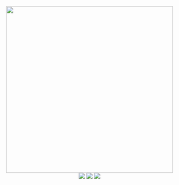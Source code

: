 <div align="center">
  <img width='438' src="https://i.pinimg.com/originals/aa/12/11/aa12111e7a0d8f69886f6f3adfbf1f0a.gif" />
    <div> 
      <a href="https://instagram.com/nandafzs" target="_blank"><img src="https://img.shields.io/badge/-Instagram-%23E4405F?style=for-the-badge&logo=instagram&logoColor=white" target="_blank"></a>
      <a href = "mailto:fernandazsereno@gmail.com"><img src="https://img.shields.io/badge/-Gmail-%23333?style=for-the-badge&logo=gmail&logoColor=white" target="_blank"></a>
      <a href="https://www.linkedin.com/in/fernanda-sereno/" target="_blank"><img src="https://img.shields.io/badge/-LinkedIn-%230077B5?style=for-the-badge&logo=linkedin&logoColor=white" target="_blank"></a>
  </div>
</div>
 
